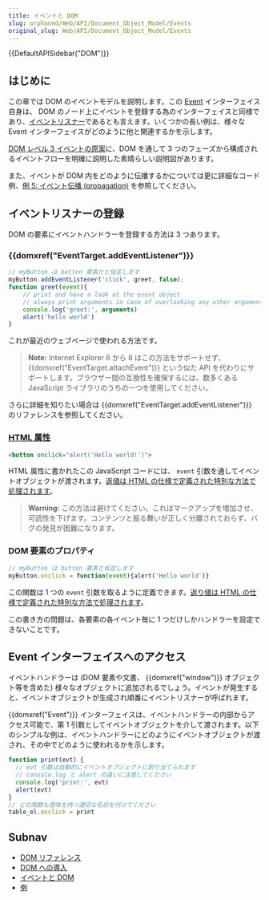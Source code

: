 ```yaml
---
title: イベントと DOM
slug: orphaned/Web/API/Document_Object_Model/Events
original_slug: Web/API/Document_Object_Model/Events
---
```

{{DefaultAPISidebar("DOM")}}

## はじめに

この章では DOM のイベントモデルを説明します。この [Event](http://www.w3.org/TR/DOM-Level-2-Events/events.html#Events-Event) インターフェイス自身は、 DOM のノード上にイベントを登録する為のインターフェイスと同様であり、[イベントリスナー](/ja/docs/Web/API/EventTarget/addEventListener)であるとも言えます。いくつかの長い例は、様々な Event インターフェイスがどのように他と関連するかを示します。

[DOM レベル 3 イベントの原案](http://www.w3.org/TR/DOM-Level-3-Events/#dom-event-architecture)に、DOM を通して 3 つのフェーズから構成されるイベントフローを明確に説明した素晴らしい説明図があります。

また、イベントが DOM 内をどのように伝播するかについては更に詳細なコード例、[例 5: イベント伝播 (propagation)](/ja/docs/DOM/DOM_Reference/Examples#Example_5.3A_Event_Propagation) を参照してください。

## イベントリスナーの登録

DOM の要素にイベントハンドラーを登録する方法は 3 つあります。

### {{domxref("EventTarget.addEventListener")}}

```js
// myButton は button 要素だと仮定します
myButton.addEventListener('click', greet, false);
function greet(event){
    // print and have a look at the event object
    // always print arguments in case of overlooking any other arguments
    console.log('greet:', arguments)
    alert('hello world')
}
```

これが最近のウェブページで使われる方法です。

> **Note:** Internet Explorer 6 から 8 はこの方法をサポートせず、 {{domxref("EventTarget.attachEvent")}} という似た API を代わりにサポートします。ブラウザー間の互換性を確保するには、数多くある JavaScript ライブラリのうちの一つを使用してください。

さらに詳細を知りたい場合は {{domxref("EventTarget.addEventListener")}} のリファレンスを参照してください。

### [HTML 属性](/ja/docs/Web/Guide/HTML/Event_attributes)

```html
<button onclick="alert('Hello world!')">
```

HTML 属性に書かれたこの JavaScript コードには、 `event` 引数を通してイベントオブジェクトが渡されます。[返値は HTML の仕様で定義された特別な方法で処理されます](http://dev.w3.org/html5/spec/webappapis.html#the-event-handler-processing-algorithm)。

> **Warning:** この方法は避けてください。これはマークアップを増加させ、可読性を下げます。コンテンツと振る舞いが正しく分離されておらず、バグの発見が困難になります。

### DOM 要素のプロパティ

```js
// myButton は button 要素と仮定します
myButton.onclick = function(event){alert('Hello world')}
```

この関数は 1 つの `event` 引数を取るように定義できます。[返り値は HTML の仕様で定義された特別な方法で処理されます](http://dev.w3.org/html5/spec/webappapis.html#the-event-handler-processing-algorithm)。

この書き方の問題は、各要素の各イベント毎に 1 つだけしかハンドラーを設定できないことです。

## Event インターフェイスへのアクセス

イベントハンドラーは (DOM 要素や文書、 {{domxref("window")}} オブジェクト等を含めた) 様々なオブジェクトに追加されるでしょう。イベントが発生すると、イベントオブジェクトが生成され順番にイベントリスナーが呼ばれます。

{{domxref("Event")}} インターフェイスは、イベントハンドラーの内部からアクセス可能で、第 1 引数としてイベントオブジェクトを介して渡されます。以下のシンプルな例は、イベントハンドラーにどのようにイベントオブジェクトが渡され、その中でどのように使われるかを示します。

```js
function print(evt) {
  // evt 引数は自動的にイベントオブジェクトに割り当てられます
  // console.log と alert の違いに注意してください
  console.log('print:', evt)
  alert(evt)
}
// どの関数も意味を持つ適切な名前を付けてください
table_el.onclick = print
```

## Subnav

- [DOM リファレンス](/ja/docs/Web/API/Document_Object_Model)
- [DOM への導入](/ja/docs/Web/API/Document_Object_Model/Introduction)
- [イベントと DOM](/ja/docs/Web/API/Document_Object_Model/Events)
- [例](/ja/docs/Web/API/Document_Object_Model/Examples)
